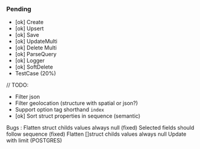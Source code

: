 ### Pending

- [ok] Create
- [ok] Upsert
- [ok] Save
- [ok] UpdateMulti
- [ok] Delete Multi
- [ok] ParseQuery
- [ok] Logger
- [ok] SoftDelete
- TestCase (20%)

// TODO:

- Filter json
- Filter geolocation (structure with spatial or json?)
- Support option tag shorthand `index`
- [ok] Sort struct properties in sequence (semantic)

Bugs :
Flatten struct childs values always null (fixed)
Selected fields should follow sequence (fixed)
Flatten []struct childs values always null
Update with limit (POSTGRES)
